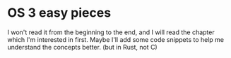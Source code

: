 # OS 3 easy pieces
I won't read it from the beginning to the end, and I will read the chapter which I'm interested in first.
Maybe I'll add some code snippets to help me understand the concepts better. (but in Rust, not C)